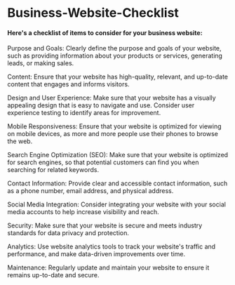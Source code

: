 # Business-Website-Checklist


#### Here's a checklist of items to consider for your business website:

Purpose and Goals: Clearly define the purpose and goals of your website, such as providing information about your products or services, generating leads, or making sales.

Content: Ensure that your website has high-quality, relevant, and up-to-date content that engages and informs visitors.

Design and User Experience: Make sure that your website has a visually appealing design that is easy to navigate and use. Consider user experience testing to identify areas for improvement.

Mobile Responsiveness: Ensure that your website is optimized for viewing on mobile devices, as more and more people use their phones to browse the web.

Search Engine Optimization (SEO): Make sure that your website is optimized for search engines, so that potential customers can find you when searching for related keywords.

Contact Information: Provide clear and accessible contact information, such as a phone number, email address, and physical address.

Social Media Integration: Consider integrating your website with your social media accounts to help increase visibility and reach.

Security: Make sure that your website is secure and meets industry standards for data privacy and protection.

Analytics: Use website analytics tools to track your website's traffic and performance, and make data-driven improvements over time.

Maintenance: Regularly update and maintain your website to ensure it remains up-to-date and secure.
